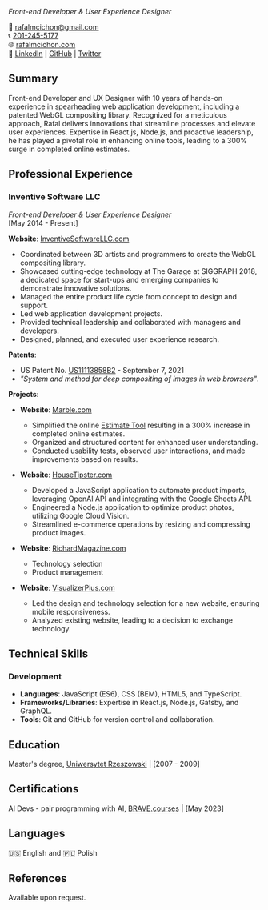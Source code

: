 <!-- *** uncomment h1 for .pdf -->
<!-- # Rafal M Cichon -->
<!-- *** end uncomment h1 for .pdf -->

<!-- *** create .pdf: -->
<!-- install:
brew reinstall grip (GitHub Readme Instant Preview)

command:
```
grip -b README.md --user-content --wide
```

then:
CMD+P and Save as PDF  -->
<!-- *** end create .pdf: -->

*Front-end Developer & User Experience Designer*

📧 [rafalmcichon@gmail.com](mailto:rafalmcichon@gmail.com)  
📞 [201-245-5177](tel:+12012455177)  
🌐 [rafalmcichon.com](https://rafalmcichon.com/)  
🔗 [LinkedIn](https://www.linkedin.com/in/rafalmcichon/) | [GitHub](https://github.com/RafalMCichon) | [Twitter](https://twitter.com/rafalmcichon)

## Summary

Front-end Developer and UX Designer with 10 years of hands-on experience in spearheading web application development, including a patented WebGL compositing library. Recognized for a meticulous approach, Rafal delivers innovations that streamline processes and elevate user experiences. Expertise in React.js, Node.js, and proactive leadership, he has played a pivotal role in enhancing online tools, leading to a 300% surge in completed online estimates.

## Professional Experience

### **Inventive Software LLC**
*Front-end Developer & User Experience Designer*  
[May 2014 - Present]

**Website**: [InventiveSoftwareLLC.com](http://www.marble.com/)
- Coordinated between 3D artists and programmers to create the WebGL compositing library.
- Showcased cutting-edge technology at The Garage at SIGGRAPH 2018, a dedicated space for start-ups and emerging companies to demonstrate innovative solutions.
- Managed the entire product life cycle from concept to design and support.
- Led web application development projects.
- Provided technical leadership and collaborated with managers and developers.
- Designed, planned, and executed user experience research.

**Patents**:
- US Patent No.  [US11113858B2](https://patents.google.com/patent/US11113858B2/en?oq=US11113858B2) - September 7, 2021
- *"System and method for deep compositing of images in web browsers"*. 

**Projects**:
- **Website**: [Marble.com](http://www.marble.com/)
    - Simplified the online [Estimate Tool](https://marble.com/countertop-estimator) resulting in a 300% increase in completed online estimates.
    - Organized and structured content for enhanced user understanding.
    - Conducted usability tests, observed user interactions, and made improvements based on results.

- **Website**: [HouseTipster.com](http://www.housetipster.com/)
    - Developed a JavaScript application to automate product imports, leveraging OpenAI API and integrating with the Google Sheets API.
    - Engineered a Node.js application to optimize product photos, utilizing Google Cloud Vision.
    - Streamlined e-commerce operations by resizing and compressing product images.

- **Website**: [RichardMagazine.com](http://www.richardmagazine.com/)
    - Technology selection
    - Product management

- **Website**: [VisualizerPlus.com](http://www.visualizerplus.com/)
    - Led the design and technology selection for a new website, ensuring mobile responsiveness.
    - Analyzed existing website, leading to a decision to exchange technology.

## Technical Skills

### Development
- **Languages**: JavaScript (ES6), CSS (BEM), HTML5, and TypeScript.
- **Frameworks/Libraries**: Expertise in React.js, Node.js, Gatsby, and GraphQL.
- **Tools**: Git and GitHub for version control and collaboration.

<!-- ### Design
- **User Experience (UX) Design**: Comprehensive knowledge of User Research, Wireframing, Prototyping.
- **UI Design Tools**: Proficient in Figma and Adobe XD.
- **Responsive Design**: Enthusiast of Mobile-First Approach. -->


## Education

Master's degree, [Uniwersytet Rzeszowski](https://www.ur.edu.pl/en/home) | [2007 - 2009]

## Certifications

AI Devs - pair programming with AI, [BRAVE.courses](https://www.linkedin.com/in/rafalmcichon/) | [May 2023]

## Languages

🇺🇸 English and 🇵🇱 Polish

## References
Available upon request.